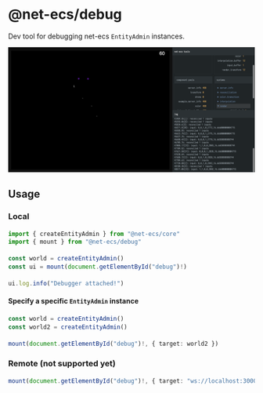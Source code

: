 # @net-ecs/debug

Dev tool for debugging net-ecs `EntityAdmin` instances.

<img src="./screenshot.png" style="margin: 0 auto">

## Usage

### Local

```ts
import { createEntityAdmin } from "@net-ecs/core"
import { mount } from "@net-ecs/debug"

const world = createEntityAdmin()
const ui = mount(document.getElementById("debug")!)

ui.log.info("Debugger attached!")
```

#### Specify a specific `EntityAdmin` instance

```ts
const world = createEntityAdmin()
const world2 = createEntityAdmin()

mount(document.getElementById("debug")!, { target: world2 })
```

### Remote (not supported yet)

```ts
mount(document.getElementById("debug")!, { target: "ws://localhost:3000" })
```
